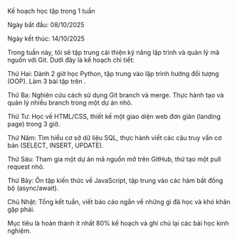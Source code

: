 Kế hoạch học tập trong 1 tuần



Ngày bắt đầu: 08/10/2025

Ngày kết thúc: 14/10/2025



Trong tuần này, tôi sẽ tập trung cải thiện kỹ năng lập trình và quản lý mã nguồn với Git. Dưới đây là kế hoạch chi tiết:

Thứ Hai: Dành 2 giờ học Python, tập trung vào lập trình hướng đối tượng (OOP). Làm 3 bài tập trên .

Thứ Ba: Nghiên cứu cách sử dụng Git branch và merge. Thực hành tạo và quản lý nhiều branch trong một dự án nhỏ.



Thứ Tư: Học về HTML/CSS, thiết kế một giao diện web đơn giản (landing page) trong 3 giờ.

Thứ Năm: Tìm hiểu cơ sở dữ liệu SQL, thực hành viết các câu truy vấn cơ bản (SELECT, INSERT, UPDATE).

Thứ Sáu: Tham gia một dự án mã nguồn mở trên GitHub, thử tạo một pull request nhỏ.

Thứ Bảy: Ôn tập kiến thức về JavaScript, tập trung vào các hàm bất đồng bộ (async/await).

Chủ Nhật: Tổng kết tuần, viết báo cáo ngắn về những gì đã học và khó khăn gặp phải.



Mục tiêu là hoàn thành ít nhất 80% kế hoạch và ghi chú lại các bài học kinh nghiệm.

